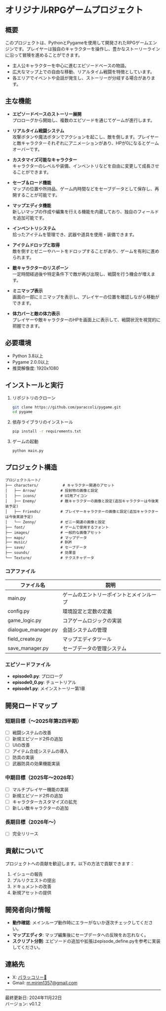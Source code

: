# オリジナルRPGゲームプロジェクト

## 概要
このプロジェクトは、PythonとPygameを使用して開発されたRPGゲームエンジンです。プレイヤーは独自のキャラクターを操作し、豊かなストーリーラインに沿って冒険を進めることができます。

- 主人公キャラクターを中心に進むエピソードベースの物語。
- 広大なマップ上での自由な移動、リアルタイム戦闘を特徴としています。
- 各エリアでイベントや会話が発生し、ストーリーが分岐する場合があります。

## 主な機能
- **エピソードベースのストーリー展開**  
  プロローグから開始し、複数のエピソードを通じてゲームが進行します。

- **リアルタイム戦闘システム**  
  攻撃ボタンや魔法ボタンでアクションを起こし、敵を倒します。プレイヤーと敵キャラクターそれぞれにアニメーションがあり、HPが0になるとゲームオーバーです。

- **カスタマイズ可能なキャラクター**  
  キャラクターのレベルや装備、インベントリなどを自由に変更して成長させることができます。

- **セーブ＆ロード機能**  
  マップの位置や所持品、ゲーム内時間などをセーブデータとして保存し、再開することが可能です。

- **マップエディタ機能**  
  新しいマップの作成や編集を行える機能を内蔵しており、独自のフィールドを追加可能です。

- **インベントリシステム**  
  拾ったアイテムを管理でき、武器や道具を使用・装備できます。

- **アイテムドロップと取得**  
  敵を倒すとゼニーやハートをドロップすることがあり、ゲームを有利に進められます。

- **敵キャラクターのリスポーン**  
  一定時間経過後や特定条件下で敵が再び出現し、戦闘を行う機会が増えます。

- **ミニマップ表示**  
  画面の一部にミニマップを表示し、プレイヤーの位置を確認しながら移動ができます。

- **体力バーと敵の体力表示**  
  プレイヤーや敵キャラクターのHPを画面上に表示して、戦闘状況を視覚的に把握できます。

## 必要環境
- Python 3.8以上  
- Pygame 2.0.0以上  
- 推奨解像度: 1920x1080

## インストールと実行

1. リポジトリのクローン
    ```sh
    git clone https://github.com/paraccoli/pygame.git
    cd pygame
    ```

2. 依存ライブラリのインストール
    ```sh
    pip install -r requirements.txt
    ```

3. ゲームの起動
    ```sh
    python main.py
    ```

## プロジェクト構造
```
プロジェクトルート/
├── characters/           # キャラクター関連のアセット
│   ├── Arrow/           # 投射物の画像と設定
│   ├── icons/           # UI用アイコン
│   ├── Enemy/           # 敵キャラクターの画像と設定(追加キャラクターは今後実装予定)
│   ├── Friends/         # プレイヤーキャラクターの画像と設定(追加キャラクターは今後実装予定)
│   └── Zenny/           # ゼニー関連の画像と設定
├── font/                # ゲームで使用するフォント
├── images/              # 一般的な画像アセット
├── maps/                # マップデータ
├── music/               # BGM
├── save/                # セーブデータ
├── sounds/              # 効果音
└── Texture/             # テクスチャデータ
```

### コアファイル
| ファイル名       | 説明                        |
|------------------|-----------------------------|
| main.py          | ゲームのエントリーポイントとメインループ |
| config.py        | 環境設定と定数の定義                 |
| game_logic.py    | コアゲームロジックの実装             |
| dialogue_manager.py | 会話システムの管理              |
| field_create.py  | マップエディタツール                 |
| save_manager.py  | セーブデータの管理システム            |


### エピソードファイル
- **episode0.py**: プロローグ  
- **episode0_0.py**: チュートリアル  
- **episode1.py**: メインストーリー第1章  

## 開発ロードマップ
### 短期目標（〜2025年第2四半期）
- [ ] 戦闘システムの改善  
- [ ] 新規エピソード2件の追加  
- [ ] UIの改善  
- [ ] アイテム合成システムの導入
- [ ] 防具の実装
- [ ] 武器防具の効果機能実装

### 中期目標（2025年〜2026年）
- [ ] マルチプレイヤー機能の実装
- [ ] 新規エピソード2件の追加  
- [ ] キャラクターカスタマイズの拡充  
- [ ] 新しい敵キャラクターの追加

### 長期目標（2026年〜）
- [ ] 完全リリース

## 貢献について
プロジェクトへの貢献を歓迎します。以下の方法で貢献できます：

1. イシューの報告  
2. プルリクエストの提出  
3. ドキュメントの改善  
4. 新規アセットの提供  

## 開発者向け情報
- **動作確認**: メインループ動作時にエラーがないか逐次チェックしてください。
- **マップエディタ**: マップ編集後にセーブデータへの反映をお忘れなく。
- **スクリプト分割**: エピソードの追加や拡張はepisode_define.pyを参考に実装してください。

## 連絡先
- X: [パラッコリー🥦](https://x.com/Paraccoli)  
- Gmail: m.mirim1357@gmail.com  

---
最終更新日: 2024年11月22日  
バージョン: v0.1.2
